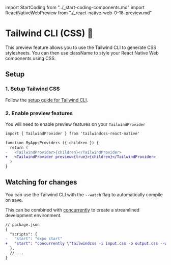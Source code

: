 import StartCoding from "../\_start-coding-components.md"
import ReactNativeWebPreview from "./\_react-native-web-0-18-preview.md"

# Tailwind CLI (CSS) 🔬

<ReactNativeWebPreview />

This preview feature allows you to use the Tailwind CLI to generate CSS stylesheets. You can then use className to style your React Native Web components using CSS.

## Setup

### 1. Setup Tailwind CSS

Follow the [setup guide for Tailwind CLI](https://tailwindcss.com/docs/installation).

### 2. Enable preview features

You will need to enable preview features on your `TailwindProvider`

```diff
import { TailwindProvider } from 'tailwindcss-react-native'

function MyAppsProviders ({ children }) {
  return (
-   <TailwindProvider>{children}</TailwindProvider>
+   <TailwindProvider preview={true}>{children}</TailwindProvider>
  )
}
```

<StartCoding />

## Watching for changes

You can use the Tailwind CLI with the `--watch` flag to automatically compile on save.

This can be combined with [concurrently](https://www.npmjs.com/package/concurrently) to create a streamlined development environment.

```diff
// package.json
{
  "scripts": {
-   "start": "expo start"
+   "start": "concurrently \"tailwindcss -i input.css -o output.css --watch\" \"expo start:web\""
  },
  // ...
}
```

